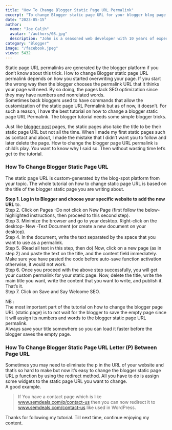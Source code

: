```yaml
---
title: "How To Change Blogger Static Page URL Permalink"
excerpt: "To change Blogger static page URL for your blogger blog page. This blogger static page URL permalink changes SEO. Chance the static page URL"
date: "2023-05-15"
author:
  name: "Joe Calih"
  avatar: "/authors/08.jpg"
  description: "John is a seasoned web developer with 10 years of experience in React and Next.js."
category: "Blogger"
image: "/facebook.jpeg"
views: 5432
---
```



Static page URL permalinks are generated by the blogger platform if you don’t know about this trick. How to change Blogger static page URL permalink depends on how you started overwriting your page. If you start the wrong way then the blogger chooses the permalink URL that it thinks your page will need. By so doing, the pages lack SEO optimization since they may have numbers and nonrelated words.  
Sometimes back bloggers used to have commands that allow the customization of the static page URL Permalink but as of now, it doesn’t. For such a reason, I have the best tutorial on how to change a blogger static page URL Permalink. The blogger tutorial needs some simple blogger tricks.

Just like [blogger post](https://semdeals.com/related-posts-widgets-for-blogger/) pages, the static pages also take the title to be their static page URL but not all the time. When I made my first static pages such as contact and about, I made the mistake that I didn’t want you to follow and later delete the page. How to change the blogger page URL permalink is child’s play. You want to know why I said so. Then without wasting time let’s get to the tutorial.

### How To Change Blogger Static Page URL

The static page URL is custom-generated by the blog-spot platform from your topic. The whole tutorial on how to change static page URL is based on the title of the blogger static page you are writing about.

**Step 1. Log in to Blogger and choose your specific website to add the new URL** to.  
Step 2. Click on Pages -Do not click on New Page (first follow the below-highlighted instructions, then proceed to this second step).  
Step 3. Minimize the browser and go to your desktop. Right-click on the desktop- New -Text Document (or create a new document on your desktop).  
Step 4. In the document, write the text separated by the space that you want to use as a permalink.  
Step 5. (Read all text in this step, then do) Now, click on a new page (as in step 2) and paste the text on the title, and the content field immediately. Make sure you have pasted the code before auto-save function activation otherwise, it would not work.  
Step 6. Once you proceed with the above step successfully, you will get your custom permalink for your static page. Now, delete the title, write the main title you want, write the content that you want to write, and publish it. That’s it.  
Step 7. Click on Save and Say Welcome SEO.

NB :  
The most important part of the tutorial on how to change the blogger page URL (static page) is to not wait for the blogger to save the empty page since it will assign its numbers and words to the blogger static page URL permalink.  
Always save your title somewhere so you can load it faster before the blogger saves the empty page.

### How To Change Blogger Static Page URL Letter (P) Between Page URL

Sometimes you may need to eliminate the p in the URL of your website and that’s so hard to make but now it’s easy to change the blogger static page URL p function by using the redirect method. All you have to do is assign some widgets to the static page URL you want to change.  
A good example.

> If You have a contact page which is like www.semdeals.com/p/contact-us then you can now redirect it to www.semdeals.com/contact-us like used in WordPress.

Thanks for following my tutorial. Till next time, continue enjoying my content.

